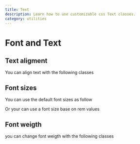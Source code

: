 ```yaml
---
title: Text
description: Learn how to use customizable css Text classes.
category: utilities
---
```


# Font and Text

## Text aligment

You can align text with the following classes

<text-aligment-table></text-aligment-table>

## Font sizes 

You can use the default font sizes as follow

<font-sizes-table>
</font-sizes-table>

Or your can use a font size base on rem values

<font-rem-sizes-table>
</font-rem-sizes-table>


## Font weigth

you can change font weigth with the following classes

<font-weight-table>
</font-weight-table>
